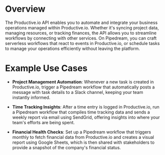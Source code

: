 # Overview

The Productive.io API enables you to automate and integrate your business operations managed within Productive.io. Whether it's syncing project data, managing resources, or tracking finances, the API allows you to streamline workflows by connecting with other services. On Pipedream, you can craft serverless workflows that react to events in Productive.io, or schedule tasks to manage your operations efficiently without leaving the platform.

# Example Use Cases

- **Project Management Automation**: Whenever a new task is created in Productive.io, trigger a Pipedream workflow that automatically posts a message with task details to a Slack channel, keeping your team instantly informed.

- **Time Tracking Insights**: After a time entry is logged in Productive.io, run a Pipedream workflow that compiles time tracking data and sends a weekly report via email using SendGrid, offering insights into where your team's efforts are being spent.

- **Financial Health Checks**: Set up a Pipedream workflow that triggers monthly to fetch financial data from Productive.io and creates a visual report using Google Sheets, which is then shared with stakeholders to provide a snapshot of the company's financial status.
